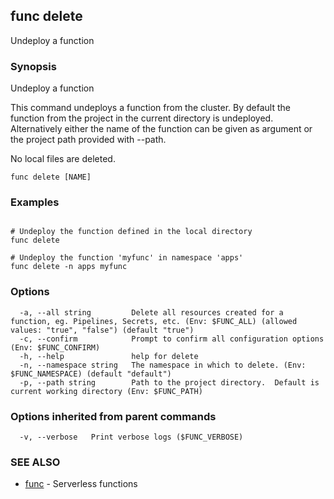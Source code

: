 ## func delete

Undeploy a function

### Synopsis

Undeploy a function

This command undeploys a function from the cluster. By default the function from
the project in the current directory is undeployed. Alternatively either the name
of the function can be given as argument or the project path provided with --path.

No local files are deleted.


```
func delete [NAME]
```

### Examples

```

# Undeploy the function defined in the local directory
func delete

# Undeploy the function 'myfunc' in namespace 'apps'
func delete -n apps myfunc

```

### Options

```
  -a, --all string         Delete all resources created for a function, eg. Pipelines, Secrets, etc. (Env: $FUNC_ALL) (allowed values: "true", "false") (default "true")
  -c, --confirm            Prompt to confirm all configuration options (Env: $FUNC_CONFIRM)
  -h, --help               help for delete
  -n, --namespace string   The namespace in which to delete. (Env: $FUNC_NAMESPACE) (default "default")
  -p, --path string        Path to the project directory.  Default is current working directory (Env: $FUNC_PATH)
```

### Options inherited from parent commands

```
  -v, --verbose   Print verbose logs ($FUNC_VERBOSE)
```

### SEE ALSO

* [func](func.md)	 - Serverless functions


